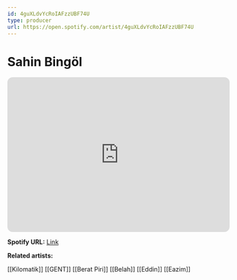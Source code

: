 ```yaml
---
id: 4guXLdvYcRoIAFzzUBF74U
type: producer
url: https://open.spotify.com/artist/4guXLdvYcRoIAFzzUBF74U
---
```

# Sahin Bingöl

<iframe style="border-radius:12px" src="https://open.spotify.com/embed/artist/4guXLdvYcRoIAFzzUBF74U" width="100%" height="352" frameBorder="0" allowfullscreen="" allow="autoplay; clipboard-write; encrypted-media; fullscreen; picture-in-picture" loading="lazy"></iframe>

**Spotify URL:** [Link](https://open.spotify.com/artist/4guXLdvYcRoIAFzzUBF74U)

**Related artists:**

[[Kilomatik]]
[[GENT]]
[[Berat Piri]]
[[Belah]]
[[Eddin]]
[[Eazim]]
